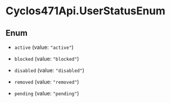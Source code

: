 # Cyclos471Api.UserStatusEnum

## Enum


* `active` (value: `"active"`)

* `blocked` (value: `"blocked"`)

* `disabled` (value: `"disabled"`)

* `removed` (value: `"removed"`)

* `pending` (value: `"pending"`)


